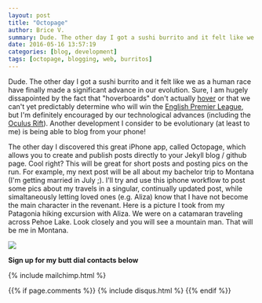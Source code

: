 ```yaml
---
layout: post
title: "Octopage"
author: Brice V.
summary: Dude. The other day I got a sushi burrito and it felt like we as a human race have finally made a significant advance in our evolution...also blogging from my iphone via Octopage
date: 2016-05-16 13:57:19
categories: [blog, development]
tags: [octopage, blogging, web, burritos]
---
```


Dude. The other day I got a sushi burrito and it felt like we as a human race have finally made a significant advance in our evolution. Sure, I am hugely dissapointed by the fact that "hoverboards" don't actually [hover][hover] or that we can't yet predictably determine who will win the [English Premier League][EPL], but I'm definitely encouraged by our technological advances (including the [Oculus Rift][OR]). Another development I consider to be evolutionary (at least to me) is being able to blog from your phone!


[hover]: http://www.hulu.com/watch/878061
[EPL]: https://www.youtube.com/watch?v=YU54-d4-Xu8
[OR]: https://www.oculus.com/en-us/




The other day I discovered this great iPhone app, called Octopage, which allows you to create and publish posts directly to your Jekyll blog / github page. Cool right? This will be great for short posts and posting pics on the run. For example, my next post will be all about my bachelor trip to Montana (I'm getting married in July ;). I'll try and use this iphone workflow to post some pics about my travels in a singular, continually updated post, while simaltaneously letting loved ones (e.g. Aliza) know that I have not become the main character in the revenant. Here is a picture I took from my Patagonia hiking excursion with Aliza. We were on a catamaran traveling across Pehoe Lake. Look closely and you will see a mountain man. That will be me in Montana.

<img src = "https://www.dropbox.com/s/1zvtwb4caass4ya/patagonia.jpg?raw=1" />


**Sign up for my butt dial contacts below**


{% include mailchimp.html %} 

{{% if page.comments %}}
  {% include disqus.html %} 
{{% endif %}}
